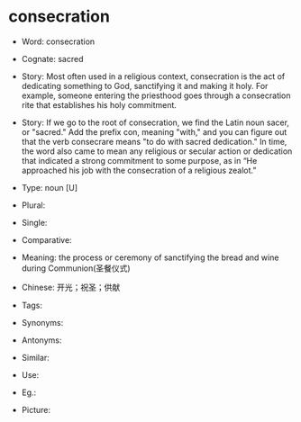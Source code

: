 # consecration

- Word: consecration
- Cognate: sacred
- Story: Most often used in a religious context, consecration is the act of dedicating something to God, sanctifying it and making it holy. For example, someone entering the priesthood goes through a consecration rite that establishes his holy commitment.
- Story: If we go to the root of consecration, we find the Latin noun sacer, or "sacred." Add the prefix con, meaning "with," and you can figure out that the verb consecrare means "to do with sacred dedication." In time, the word also came to mean any religious or secular action or dedication that indicated a strong commitment to some purpose, as in “He approached his job with the consecration of a religious zealot.”

- Type: noun [U]
- Plural: 
- Single: 
- Comparative: 
- Meaning: the process or ceremony of sanctifying the bread and wine during Communion(圣餐仪式)
- Chinese: 开光；祝圣；供献
- Tags: 
- Synonyms: 
- Antonyms: 
- Similar: 
- Use: 
- Eg.: 
- Picture: 

